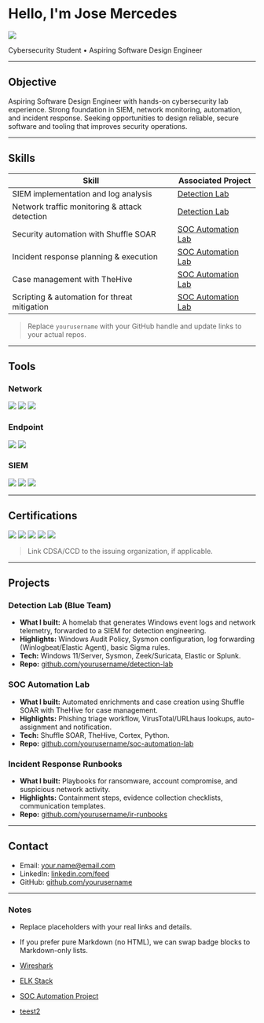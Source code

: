 # Hello, I'm Jose Mercedes

<a href="https://www.linkedin.com/feed/?trk=onboarding-landing"><img src="https://img.shields.io/badge/-LinkedIn-0072b1?&style=for-the-badge&logo=linkedin&logoColor=white" /></a>

Cybersecurity Student • Aspiring Software Design Engineer

---

## Objective

Aspiring Software Design Engineer with hands-on cybersecurity lab experience. Strong foundation in SIEM, network monitoring, automation, and incident response. Seeking opportunities to design reliable, secure software and tooling that improves security operations.

---

## Skills

| Skill                                          | Associated Project |
|-----------------------------------------------|--------------------|
| SIEM implementation and log analysis          | <a href="https://github.com/yourusername/detection-lab">Detection Lab</a> |
| Network traffic monitoring & attack detection | <a href="https://github.com/yourusername/detection-lab">Detection Lab</a> |
| Security automation with Shuffle SOAR         | <a href="https://github.com/yourusername/soc-automation-lab">SOC Automation Lab</a> |
| Incident response planning & execution        | <a href="https://github.com/yourusername/soc-automation-lab">SOC Automation Lab</a> |
| Case management with TheHive                  | <a href="https://github.com/yourusername/soc-automation-lab">SOC Automation Lab</a> |
| Scripting & automation for threat mitigation  | <a href="https://github.com/yourusername/soc-automation-lab">SOC Automation Lab</a> |

> Replace `yourusername` with your GitHub handle and update links to your actual repos.

---

## Tools

### Network

<p>
  <a href="https://www.wireshark.org/"><img src="https://img.shields.io/badge/-Wireshark-1679A7?&style=for-the-badge&logo=Wireshark&logoColor=white" /></a>
  <a href="https://suricata.io/"><img src="https://img.shields.io/badge/-Suricata-EF3B2D?&style=for-the-badge&logo=Suricata&logoColor=white" /></a>
  <a href="https://zeek.org/"><img src="https://img.shields.io/badge/-Zeek-777BB4?&style=for-the-badge&logo=Zeek&logoColor=white" /></a>
</p>

### Endpoint

<p>
  <a href="https://learn.microsoft.com/microsoft-365/security/defender-endpoint/microsoft-defender-endpoint"><img src="https://img.shields.io/badge/-Microsoft_Defender_for_Endpoint-00A4EF?&style=for-the-badge&logo=Microsoft&logoColor=white" /></a>
  <a href="https://www.velocidex.com/velociraptor/"><img src="https://img.shields.io/badge/-Velociraptor-4B275F?&style=for-the-badge&logo=Velociraptor&logoColor=white" /></a>
</p>

### SIEM

<p>
  <a href="https://learn.microsoft.com/azure/sentinel/"><img src="https://img.shields.io/badge/-Microsoft_Sentinel-0078D4?&style=for-the-badge&logo=Microsoft&logoColor=white" /></a>
  <a href="https://www.splunk.com/"><img src="https://img.shields.io/badge/-Splunk-000000?&style=for-the-badge&logo=Splunk&logoColor=white" /></a>
  <a href="https://www.elastic.co/security"><img src="https://img.shields.io/badge/-Elastic-005571?&style=for-the-badge&logo=Elastic&logoColor=white" /></a>
</p>

---

## Certifications

<p>
  <a href="https://www.comptia.org/certifications/security"><img src="https://img.shields.io/badge/-Security%2B-FF0000?&style=for-the-badge&logo=CompTIA&logoColor=white" /></a>
  <a href="https://www.comptia.org/certifications/network"><img src="https://img.shields.io/badge/-Network%2B-007ACC?&style=for-the-badge&logo=CompTIA&logoColor=white" /></a>
  <a href="https://www.comptia.org/certifications/a"><img src="https://img.shields.io/badge/-A%2B-4D4D4D?&style=for-the-badge&logo=CompTIA&logoColor=white" /></a>
  <img src="https://img.shields.io/badge/-CDSA-006400?&style=for-the-badge&logoColor=white" />
  <img src="https://img.shields.io/badge/-CCD-000080?&style=for-the-badge&logoColor=white" />
</p>

> Link CDSA/CCD to the issuing organization, if applicable.

---

## Projects

### Detection Lab (Blue Team)
- **What I built:** A homelab that generates Windows event logs and network telemetry, forwarded to a SIEM for detection engineering.
- **Highlights:** Windows Audit Policy, Sysmon configuration, log forwarding (Winlogbeat/Elastic Agent), basic Sigma rules.
- **Tech:** Windows 11/Server, Sysmon, Zeek/Suricata, Elastic or Splunk.
- **Repo:** <a href="https://github.com/yourusername/detection-lab">github.com/yourusername/detection-lab</a>

### SOC Automation Lab
- **What I built:** Automated enrichments and case creation using Shuffle SOAR with TheHive for case management.
- **Highlights:** Phishing triage workflow, VirusTotal/URLhaus lookups, auto-assignment and notification.
- **Tech:** Shuffle SOAR, TheHive, Cortex, Python.
- **Repo:** <a href="https://github.com/yourusername/soc-automation-lab">github.com/yourusername/soc-automation-lab</a>

### Incident Response Runbooks
- **What I built:** Playbooks for ransomware, account compromise, and suspicious network activity.
- **Highlights:** Containment steps, evidence collection checklists, communication templates.
- **Repo:** <a href="https://github.com/yourusername/ir-runbooks">github.com/yourusername/ir-runbooks</a>

---

## Contact
- Email: your.name@email.com  
- LinkedIn: <a href="https://www.linkedin.com/feed/?trk=onboarding-landing">linkedin.com/feed</a>  
- GitHub: <a href="https://github.com/yourusername">github.com/yourusername</a>

---

### Notes
- Replace placeholders with your real links and details.
- If you prefer pure Markdown (no HTML), we can swap badge blocks to Markdown-only lists.


- <a href="https://github.com/profkingUtica/Wireshark">Wireshark</a> 

- <a href="https://github.com/profkingUtica/ELK-Stack/">ELK Stack</a>

- <a href="https://github.com/profkingUtica/ELK-Stack">SOC Automation Project</a>

- <a href="https://github.com/profkingUtica/ELK-Stack">teest2</a>
